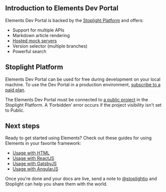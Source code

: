## Introduction to Elements Dev Portal

Elements Dev Portal is backed by the [Stoplight Platform](https://stoplight.io/) and offers: 

- Support for multiple APIs
- Markdown article rendering
- [Hosted mock servers](https://meta.stoplight.io/docs/platform/3.-design/d.setting-up-a-mock-server.md)
- Version selector (multiple branches)
- Powerful search

## Stoplight Platform

Elements Dev Portal can be used for free during development on your local machine. To use the Dev Portal in a production environment, [subscribe to a paid plan](https://stoplight.io/pricing).

The Elements Dev Portal must be connected to [a public project](https://docs.stoplight.io/docs/platform/be67e532b4b2a-manage-project-access#change-project-visibility) in the Stoplight Platform. A ‘Forbidden’ error occurs if the project visibility isn't set to Public.

## Next steps

Ready to get started using Elements? Check out these guides for using Elements in your favorite framework:

- [Usage with HTML](html.md)
- [Usage with ReactJS](react.md)
- [Usage with GatsbyJS](gatsby.md)
- [Usage with AngularJS](angular.md)

Once you're done and your docs are live, send a note to [@stoplightio](https://twitter.com/stoplightio) and Stoplight can help you share them with the world.